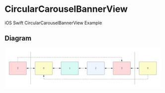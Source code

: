 # CircularCarouselBannerView
iOS Swift CircularCarouselBannerView Example

## Diagram
<img src="./circularbanner.png" width="1000">
